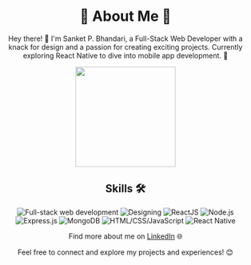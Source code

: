 <h1 align="center"> 🚀 About Me 🚀</h1>

<p align="center">Hey there! 👋 I'm Sanket P. Bhandari, a Full-Stack Web Developer with a knack for design and a passion for creating exciting projects. Currently exploring React Native to dive into mobile app development. 📱</p>

<p align="center"><img src="https://repository-images.githubusercontent.com/462900780/0a10af70-6cbf-46df-9071-0ff586a3b1d6" width="200"></p>

<h2 align="center">Skills 🛠️</h2>

<p align="center">
  <img src="https://img.shields.io/badge/Full--stack%20web%20development-%E2%9A%99%EF%B8%8F-green" alt="Full-stack web development">
  <img src="https://img.shields.io/badge/Designing-%F0%9F%8E%A8-blue" alt="Designing">
  <img src="https://img.shields.io/badge/ReactJS-%E2%9A%9B%EF%B8%8F-blue" alt="ReactJS">
  <img src="https://img.shields.io/badge/Node.js-%F0%9F%9A%80-brightgreen" alt="Node.js">
  <img src="https://img.shields.io/badge/Express.js-%F0%9F%9B%A4%EF%B8%8F-lightgrey" alt="Express.js">
  <img src="https://img.shields.io/badge/MongoDB-%F0%9F%8D%83-green" alt="MongoDB">
  <img src="https://img.shields.io/badge/HTML/CSS/JavaScript-%F0%9F%8C%90-yellow" alt="HTML/CSS/JavaScript">
  <img src="https://img.shields.io/badge/React%20Native-%F0%9F%93%B1-lightgrey" alt="React Native">
</p>

<p align="center">Find more about me on <a href="https://www.linkedin.com/in/sanket-bhandari-80a37a25a/">LinkedIn</a> 🌐</p>

<p align="center">Feel free to connect and explore my projects and experiences! 😊</p>
